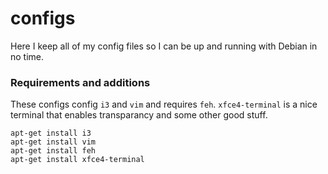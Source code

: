 # configs

Here I keep all of my config files so I can be up and running with Debian in no time. 

### Requirements and additions

These configs config `i3` and `vim` and requires `feh`. `xfce4-terminal` is a nice terminal that enables transparancy and some other good stuff.

```
apt-get install i3
apt-get install vim
apt-get install feh
apt-get install xfce4-terminal
```

